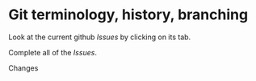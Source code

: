 # Git terminology, history, branching

Look at the current github *Issues* by clicking on its tab.

Complete all of the *Issues*.

Changes
